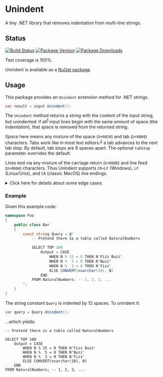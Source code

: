 # Unindent

A tiny .NET library that removes indentation from multi-line strings.

## Status

[![Build Status](https://github.com/sharpjs/Unindent/workflows/Build/badge.svg)](https://github.com/sharpjs/Unindent/actions)
[![Package Version](https://img.shields.io/nuget/v/Unindent.svg)](https://www.nuget.org/packages/Unindent)
[![Package Downloads](https://img.shields.io/nuget/dt/Unindent.svg)](https://www.nuget.org/packages/Unindent)

Test coverage is 100%.

Unindent is available as a [NuGet package](https://www.nuget.org/packages/Unindent).

## Usage

This package provides an `Unindent` extension method for .NET strings.

```csharp
var result = input.Unindent();
```

The `Unindent` method returns a string with the content of the input string,
but unindented: if all<sup>[1](#blank-lines)</sup> input lines begin with the
same amount of space (the *indentation*), that space is removed from the
returned string.

*Space* here means any mixture of the space (`U+0020`) and tab (`U+0009`)
characters.  Tabs work like in most text editors:<sup>[2](#split-tabs)</sup> a
tab advances to the next tab stop.  By default, tab stops are 8 spaces apart.
The optional `tabStop` parameter overrides the default.

Lines end via any mixture of the carriage return (`U+000D`) and line feed
(`U+000A`) characters.  Thus Unindent supports `CR+LF` (Windows), `LF`
(Linux/Unix), and `CR` (classic MacOS) line endings.

<details>
<summary>Click here for details about some edge cases.</summary>

- <sup><a id="blank-lines">1</a></sup> Unindent ignores *blank* lines (those
  containing only space) when discovering indentation in the input string, but
  the method still removes indentation from blank lines that have it.  See
  [this test](https://github.com/sharpjs/Unindent/blob/4bad5c2249c4e4a4a4976ede12799e0d825bca61/Unindent.Tests/StringExtensionsTests.cs#L155-L158)
  for an example.

- <sup><a id="split-tabs">2</a></sup> If a tab character jumps past the
  computed indentation width, that tab is replaced by space characters in order
  to preserve column alignments present in the input string.  See
  [this test](https://github.com/sharpjs/Unindent/blob/4bad5c2249c4e4a4a4976ede12799e0d825bca61/Unindent.Tests/StringExtensionsTests.cs#L215)
  for an example.

- If the input string ends with trailing space, Unindent removes that space.
  See [this test](https://github.com/sharpjs/Unindent/blob/4bad5c2249c4e4a4a4976ede12799e0d825bca61/Unindent.Tests/StringExtensionsTests.cs#L155-L158)
  for an example.

</details>

### Example

Given this example code:

```csharp
namespace Foo
{
    public class Bar
    {
        const string Query = @"
            -- Pretend there is a table called NaturalNumbers

            SELECT TOP 100
                Output = CASE
                    WHEN N % 15 = 0 THEN N'Fizz Buzz'
                    WHEN N %  5 = 0 THEN N'Buzz'
                    WHEN N %  3 = 0 THEN N'Fizz'
                    ELSE CONVERT(nvarchar(10), N)
                END
            FROM NaturalNumbers; -- 1, 2, 3, ...
        ";
    }
}
```

The string constant `Query` is indented by 12 spaces.  To unindent it:

```csharp
var query = Query.Unindent();
```

...which yields:

```
-- Pretend there is a table called NaturalNumbers

SELECT TOP 100
    Output = CASE
        WHEN N % 15 = 0 THEN N'Fizz Buzz'
        WHEN N %  5 = 0 THEN N'Buzz'
        WHEN N %  3 = 0 THEN N'Fizz'
        ELSE CONVERT(nvarchar(10), N)
    END
FROM NaturalNumbers; -- 1, 2, 3, ...
```
